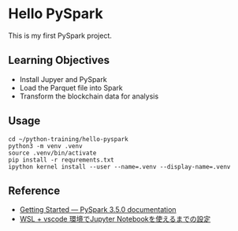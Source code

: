# Hello PySpark

This is my first PySpark project.

## Learning Objectives

* Install Jupyer and PySpark
* Load the Parquet file into Spark
* Transform the blockchain data for analysis

## Usage

```
cd ~/python-training/hello-pyspark
python3 -m venv .venv
source .venv/bin/activate
pip install -r requrements.txt
ipython kernel install --user --name=.venv --display-name=.venv
```

## Reference
* [Getting Started — PySpark 3.5.0 documentation](https://spark.apache.org/docs/latest/api/python/getting_started/install.html#using-pypi)
* [WSL + vscode 環境でJupyter Notebookを使えるまでの設定](https://qiita.com/gen4pen/items/1252282faa2db22386be)